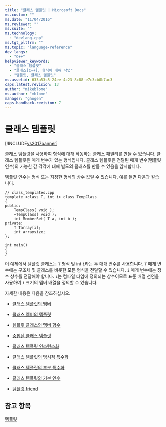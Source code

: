 ```yaml
---
title: "클래스 템플릿 | Microsoft Docs"
ms.custom: ""
ms.date: "11/04/2016"
ms.reviewer: ""
ms.suite: ""
ms.technology: 
  - "devlang-cpp"
ms.tgt_pltfrm: ""
ms.topic: "language-reference"
dev_langs: 
  - "C++"
helpviewer_keywords: 
  - "클래스 템플릿"
  - "클래스[C++], 형식에 대해 작업"
  - "템플릿, 클래스 템플릿"
ms.assetid: 633a53c8-24ee-4c23-8c88-e7c3cb0b7ac3
caps.latest.revision: 13
author: "mikeblome"
ms.author: "mblome"
manager: "ghogen"
caps.handback.revision: 7
---
```

# 클래스 템플릿
[!INCLUDE[vs2017banner](../assembler/inline/includes/vs2017banner.md)]

클래스 템플릿을 사용하여 형식에 대해 작동하는 클래스 패밀리를 만들 수 있습니다.  클래스 템플릿은 매개 변수가 있는 형식입니다.  클래스 템플릿은 전달된 매개 변수\(템플릿 인수\)의 가능한 값 각각에 대해 별도의 클래스를 만들 수 있음을 암시합니다.  
  
 템플릿 인수는 형식 또는 지정한 형식의 상수 값일 수 있습니다.  예를 들면 다음과 같습니다.  
  
```  
// class_templates.cpp  
template <class T, int i> class TempClass   
{  
public:  
    TempClass( void );  
    ~TempClass( void );  
    int MemberSet( T a, int b );  
private:  
    T Tarray[i];  
    int arraysize;  
};  
  
int main()  
{  
}  
```  
  
 이 예제에서 템플릿 클래스는 `T` 형식 및 int `i`라는 두 매개 변수를 사용합니다.  `T` 매개 변수에는 구조체 및 클래스를 비롯한 모든 형식을 전달할 수 있습니다.  `i` 매개 변수에는 정수 상수를 전달해야 합니다.  `i`는 컴파일 타임에 정의되는 상수이므로 표준 배열 선언을 사용하여 `i` 크기의 멤버 배열을 정의할 수 있습니다.  
  
 자세한 내용은 다음을 참조하십시오.  
  
-   [클래스 템플릿의 멤버](../Topic/Members%20of%20Class%20Templates.md)  
  
-   [클래스 멤버의 템플릿](../Topic/Templates%20for%20Class%20Members.md)  
  
-   [템플릿 클래스의 멤버 함수](../Topic/Member%20Functions%20of%20Template%20Classes.md)  
  
-   [중첩된 클래스 템플릿](../Topic/Nested%20Class%20Templates.md)  
  
-   [클래스 템플릿 인스턴스화](../Topic/Class%20Template%20Instantiation.md)  
  
-   [클래스 템플릿의 명시적 특수화](../Topic/Explicit%20Specialization%20of%20Class%20Templates.md)  
  
-   [클래스 템플릿의 부분 특수화](../cpp/template-specialization-cpp.md)  
  
-   [클래스 템플릿의 기본 인수](../Topic/Default%20Arguments%20for%20Class%20Templates.md)  
  
-   [템플릿 friend](../cpp/template-friends.md)  
  
## 참고 항목  
 [템플릿](../cpp/templates-cpp.md)